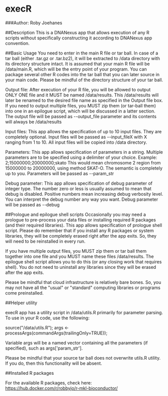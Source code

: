 # execR

###Author: Roby Joehanes

##Description
This is a DNANexus app that allows execution of any R scripts without specifically constructing it according to DNANexus app convention.

##Basic Usage
You need to enter in the main R file or tar ball. In case of a tar ball (either .tar.gz or .tar.bz2), it will be extracted to
/data directory with its directory structure intact. It is assumed that your main R file will be /data/main.R, which will
be the entry point of your program. You can package several other R codes into the tar ball that you can later source in your main code.
Please be mindful of the directory structure of your tar ball.

Output file: After execution of your R file, you will be allowed to output ONLY ONE file and it MUST be named /data/results.
This /data/results will later be renamed to the desired file name as specified in the Output file box. If you need to output
multiple files, you MUST zip them (or tar-ball them) into one in an epilogue script, which will be discussed in a latter section.
The output file will be passed as --output_file parameter and its contents will always be /data/results

Input files: This app allows the specification of up to 10 input files. They are completely optional.
Input files will be passed as --input_fileX with X ranging from 1 to 10. All input files will be copied into /data directory.

Parameters: This app allows specification of parameters in a string. Multiple parameters are to be specified using a delimiter of your choice.
Example: 2;15000000;20000000;skato
This would mean chromosome 2 region from 15000000 to 20000000, using method SKAT-O. The semantic is completely up to you.
Parameters will be passed as --param_str

Debug parameter: This app allows specification of debug parameter of integer type. The number zero or less is usually assumed to mean
that debug is disabled. Positive numbers mean increasing debug verbosity level. You can interpret the debug number any way you want.
Debug parameter will be passed as --debug   

##Prologue and epilogue shell scripts
Occasionally you may need a prologue to pre-process your data files or installing required R packages (and their required libraries).
This app allows specification of prologue shell script. Please do remember that if you install any R packages or system libraries, they will be
completely erased right after the app exits. So, they will need to be reinstalled in every run.

If you have multiple output files, you MUST zip them or tar ball them together into one file and you MUST name these files /data/results.
The epilogue shell script allows you to do this (or any closing work that requires shell). You do not need to uninstall any libraries since
they will be erased after the app exits.

Please be mindful that cloud infrastructure is relatively bare bones. So, you may not have all the "usual" or "standard" computing
libraries or programs come preinstalled.

 
##Helper utility

execR app has a utility script in /data/utils.R primarily for parameter parsing. To use in your R code, use the following:

source("/data/utils.R");
args <- processArgs(commandArgs(trailingOnly=TRUE));

Variable args will be a named vector containing all the parameters (if specified), such as args['param_str'].

Please be mindful that your source tar ball does not overwrite utils.R utility. If you do, then this functionality will be absent.


##Installed R packages

For the available R packages, check here:
https://hub.docker.com/r/robbyjo/r-mkl-bioconductor/


